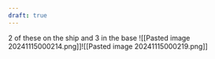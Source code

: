 ```yaml
---
draft: true
---
```

2 of these on the ship and 3 in the base
![[Pasted image 20241115000214.png]]![[Pasted image 20241115000219.png]]